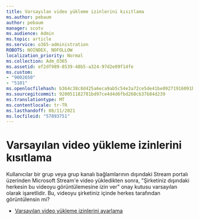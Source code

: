 ```yaml
---
title: Varsayılan video yükleme izinlerini kısıtlama
ms.author: pebaum
author: pebaum
manager: scotv
ms.audience: Admin
ms.topic: article
ms.service: o365-administration
ROBOTS: NOINDEX, NOFOLLOW
localization_priority: Normal
ms.collection: Adm_O365
ms.assetid: ef2df989-8539-48b5-a324-97d2e09f14fe
ms.custom:
- "9002650"
- "5101"
ms.openlocfilehash: b364c38c8d425a6eca9ab5c54e3a72ce5de41be09271916091b636b377c1c9be
ms.sourcegitcommit: 920051182781bd97ce4d4d6fbd268cb37b84d239
ms.translationtype: MT
ms.contentlocale: tr-TR
ms.lasthandoff: 08/11/2021
ms.locfileid: "57893751"
---
```

# <a name="restrict-default-video-upload-permissions"></a>Varsayılan video yükleme izinlerini kısıtlama

Kullanıcılar bir grup veya grup kanalı bağlamlarının dışındaki Stream portalı üzerinden Microsoft Stream'e video yükledikten sonra, "Şirketiniz dışındaki herkesin bu videoyu görüntülemesine izin ver" onay kutusu varsayılan olarak işaretlidir. Bu, videoyu şirketiniz içinde herkes tarafından görüntülensin mi?

- [Varsayılan video yükleme izinlerini ayarlama](https://docs.microsoft.com/stream/default-video-permissions)
